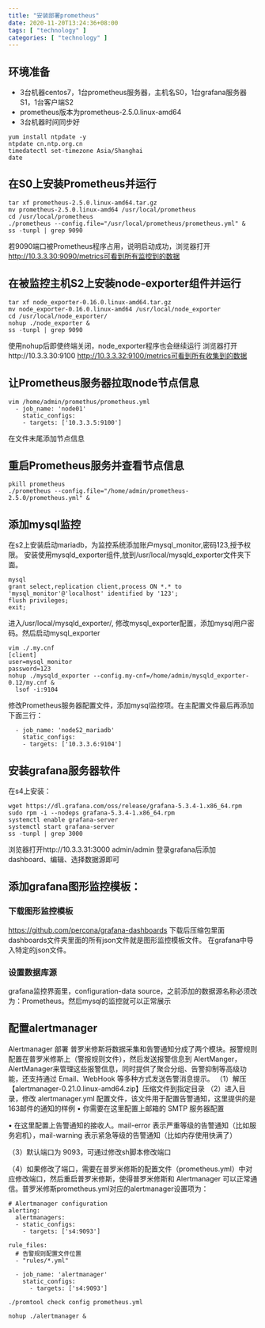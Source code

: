 ```yaml
---
title: "安装部署prometheus"
date: 2020-11-20T13:24:36+08:00
tags: [ "technology" ]
categories: [ "technology" ]
---
```


## 环境准备

* 3台机器centos7，1台prometheus服务器，主机名S0，1台grafana服务器S1，1台客户端S2
* prometheus版本为prometheus-2.5.0.linux-amd64
* 3台机器时间同步好
```
yum install ntpdate -y
ntpdate cn.ntp.org.cn
timedatectl set-timezone Asia/Shanghai
date
```

## 在S0上安装Prometheus并运行
```
tar xf prometheus-2.5.0.linux-amd64.tar.gz
mv prometheus-2.5.0.linux-amd64 /usr/local/prometheus
cd /usr/local/prometheus
./prometheus --config.file="/usr/local/prometheus/prometheus.yml" &
ss -tunpl | grep 9090
```
若9090端口被Prometheus程序占用，说明启动成功，浏览器打开
http://10.3.3.30:9090/metrics可看到所有监控到的数据

## 在被监控主机S2上安装node-exporter组件并运行
```
tar xf node_exporter-0.16.0.linux-amd64.tar.gz
mv node_exporter-0.16.0.linux-amd64 /usr/local/node_exporter
cd /usr/local/node_exporter/
nohup ./node_exporter &
ss -tunpl | grep 9090
```
使用nohup后即使终端关闭，node_exporter程序也会继续运行
浏览器打开http://10.3.3.30:9100
http://10.3.3.32:9100/metrics可看到所有收集到的数据

## 让Prometheus服务器拉取node节点信息
```
vim /home/admin/promethus/prometheus.yml
  - job_name: 'node01'
    static_configs:
    - targets: ['10.3.3.5:9100']
```
在文件末尾添加节点信息

## 重启Prometheus服务并查看节点信息
```
pkill prometheus
./prometheus --config.file="/home/admin/prometheus-2.5.0/prometheus.yml" &
```
## 添加mysql监控
在s2上安装启动mariadb，为监控系统添加账户mysql_monitor,密码123,授予权限。
安装使用mysqld_exporter组件,放到/usr/local/mysqld_exporter文件夹下面。

```
mysql
grant select,replication client,process ON *.* to 'mysql_monitor'@'localhost' identified by '123';
flush privileges;
exit;
```
进入/usr/local/mysqld_exporter/, 修改mysql_exporter配置，添加mysql用户密码。然后启动mysql_exporter
```
vim ./.my.cnf
[client]
user=mysql_monitor
password=123
nohup ./mysqld_exporter --config.my-cnf=/home/admin/mysqld_exporter-0.12/my.cnf &
  lsof -i:9104
```
修改Prometheus服务器配置文件，添加mysql监控项。在主配置文件最后再添加下面三行：
```
  - job_name: 'nodeS2_mariadb'
    static_configs:
    - targets: ['10.3.3.6:9104']
```

## 安装grafana服务器软件
在s4上安装：
```
wget https://dl.grafana.com/oss/release/grafana-5.3.4-1.x86_64.rpm
sudo rpm -i --nodeps grafana-5.3.4-1.x86_64.rpm
systemctl enable grafana-server
systemctl start grafana-server
ss -tunpl | grep 3000
```
浏览器打开http://10.3.3.31:3000 admin/admin
登录grafana后添加dashboard、编辑、选择数据源即可

## 添加grafana图形监控模板：
### 下载图形监控模板
https://github.com/percona/grafana-dashboards
下载后压缩包里面dashboards文件夹里面的所有json文件就是图形监控模板文件。
在grafana中导入特定的json文件。

### 设置数据库源
grafana监控界面里，configuration-data source，之前添加的数据源名称必须改为：Prometheus。然后mysql的监控就可以正常展示

## 配置alertmanager
Alertmanager 部署
普罗米修斯将数据采集和告警通知分成了两个模块。报警规则配置在普罗米修斯上（警报规则文件），然后发送报警信息到 AlertManger，AlertManager来管理这些报警信息，同时提供了聚合分组、告警抑制等高级功能，还支持通过 Email、WebHook 等多种方式发送告警消息提示。
（1）解压【alertmanager-0.21.0.linux-amd64.zip】压缩文件到指定目录
（2）进入目录，修改 alertmanager.yml 配置文件，该文件用于配置告警通知，这里提供的是163邮件的通知的样例
•	你需要在这里配置上邮箱的 SMTP 服务器配置


•	在这里配置上告警通知的接收人。mail-error 表示严重等级的告警通知（比如服务宕机），mail-warning 表示紧急等级的告警通知（比如内存使用快满了）


（3）默认端口为 9093，可通过修改sh脚本修改端口

（4）如果修改了端口，需要在普罗米修斯的配置文件（prometheus.yml）中对应修改端口，然后重启普罗米修斯，使得普罗米修斯和 Alertmanager 可以正常通信。普罗米修斯prometheus.yml对应的alertmanager设置项为：
```
# Alertmanager configuration
alerting:
  alertmanagers:
  - static_configs:
    - targets: ['s4:9093']

rule_files:
  # 告警规则配置文件位置
  - "rules/*.yml"

  - job_name: 'alertmanager'
    static_configs:
      - targets: ['s4:9093']

./promtool check config prometheus.yml

nohup ./alertmanager &
```



